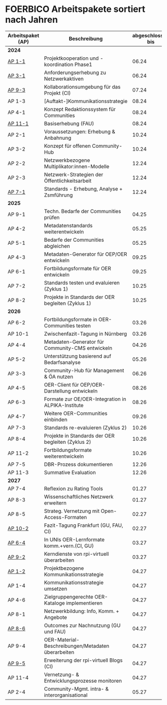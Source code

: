# FOERBICO Arbeitspakete sortiert nach Jahren

| Arbeitspaket (AP) | Beschreibung                                                                                   | abgeschlossen bis |
|--------------------|-----------------------------------------------------------------------------------------------|----------|
| **2024**                                                                                                           |          |
| [AP 1-1](https://git.rpi-virtuell.de/Comenius-Institut/FOERBICO/milestone/5)            | Projektkooperation und -koordination Phase1                                            | 06.24    |
| [AP 3-1](https://git.rpi-virtuell.de/Comenius-Institut/FOERBICO/milestone/9)            | Anforderungserhebung zu Netzwerkaktiven                          | 06.24    |
| [AP 9-3](https://git.rpi-virtuell.de/Comenius-Institut/FOERBICO/milestone/4)            |  Kollaborationsumgebung für das Projekt (CI)                     | 07.24    |
| AP 1-3            | [Auftakt-]Kommunikationsstrategie                          | 08.24    |
| AP 4-1            | Konzept Redaktionssystem für Communities                           | 08.24    |
| [AP 11-1](https://git.rpi-virtuell.de/Comenius-Institut/FOERBICO/milestone/10)           | Basiserhebung (FAU)                                                                               | 08.24    |
| AP 2-1            | Voraussetzungen: Erhebung & Anbahnung                                        | 10.24    |
| AP 3-2            | Konzept für offenen Community-Hub                | 10.24    |
| AP 2-2            | Netzwerkbezogene Multiplikator:innen-Modelle                             | 12.24    |
| AP 2-3            | Netzwerk-Strategien der Öffentlichkeitsarbeit                          | 12.24    |
| [AP 7-1](https://git.rpi-virtuell.de/Comenius-Institut/FOERBICO/milestone/17)            | Standards - Erhebung, Analyse + Zsmführung     | 12.24    |
| **2025**                                                                                                           |          |
| AP 9-1            | Techn. Bedarfe der Communities prüfen                            | 04.25    |
| AP 4-2            | Metadatenstandards weiterentwickeln   | 05.25    |
| AP 5-1            | Bedarfe der Communities abgleichen                                                          | 05.25    |
| AP 4-3            | 	Metadaten-Generator für OEP/OER entwickeln                              | 09.25    |
| AP 6-1            | Fortbildungsformate für OER entwickeln                                    | 09.25    |
| AP 7-2            | Standards testen und evaluieren (Zyklus 1)                                           | 10.25    |
| AP 8-2            | Projekte in Standards der OER begleiten (Zyklus 1)                        | 10.25    |
| **2026**                                                                                                           |          |
| AP 6-2            | Fortbildungsformate in OER-Communities testen                       | 03.26    |
| AP 10-1           | Zwischenfazit-Tagung in Nürnberg                                                | 03.26    |
| AP 4-4            | Metadaten-Generator für Community-CMS entwickeln                     | 04.26    |
| AP 5-2            | Unterstützung basierend auf Bedarfsanalyse                                            | 05.26    |
| AP 3-3            | Community-Hub für Management & ÖA nutzen             | 06.26    |
| AP 4-5            | OER-Client für OEP/OER-Darstellung entwickeln                         | 08.26    |
| AP 6-3            | Formate zur OE/OER-Integration in ALPIKA-Institute             | 08.26    |
| AP 4-7            | Weitere OER-Communities einbinden                                             | 09.26    |
| AP 7-3            | Standards re-evaluieren (Zyklus 2)                                                       | 10.26    |
| AP 8-4            | Projekte in Standards der OER begleiten (Zyklus 2)                      | 10.26    |
| AP 11-2           | Fortbildungsformate weiterentwickeln                       | 10.26    |
| AP 7-5            | DBR-Prozess dokumentieren                                                              | 12.26    |
| AP 11-3           | Summative Evaluation                                                                          | 12.26    |
| **2027**                                                                                                           |          |
| AP 7-4            | Reflexion zu Rating Tools                                                                     | 01.27    |
| AP 8-3            | Wissenschaftliches Netzwerk erweitern                                 | 01.27    |
| AP 8-5            | Strateg. Vernetzung mit Open-Access-Formaten                                              | 02.27    |
| [AP 10-2](https://git.rpi-virtuell.de/Comenius-Institut/FOERBICO/milestone/15)           | Fazit-Tagung Frankfurt (GU, FAU, CI)                                                           | 02.27    |
| [AP 6-4](https://git.rpi-virtuell.de/Comenius-Institut/FOERBICO/milestones/14/)            | In UNIs OER-Lernformate komm.+vern.(CI, GU)                    | 03.27    |
| [AP 9-2](https://git.rpi-virtuell.de/Comenius-Institut/FOERBICO/milestone/8)            | Kerndienste von rpi-virtuell überarbeiten                           | 03.27    |
| [AP 1-2](https://git.rpi-virtuell.de/Comenius-Institut/FOERBICO/milestone/6)            | Projektbezogene Kommunikationsstrategie                                               | 04.27    |
| AP 1-4            | Kommunikationsstrategie umsetzen                                    | 04.27    |
| AP 4-6            | Zielgruppengerechte OER-Kataloge implementieren                            | 04.27    |
| AP 8-1            | Netzwerkbildung: Info, Komm. + Angebote                             | 04.27    |
| [AP 8-6](https://git.rpi-virtuell.de/Comenius-Institut/FOERBICO/milestone/13)            | Outcomes zur Nachnutzung (GU und FAU)                                                                     | 04.27    |
| AP 9-4            | OER-Material-Beschreibungen/Metadaten überarbeiten            | 04.27    |
| [AP 9-5](https://git.rpi-virtuell.de/Comenius-Institut/FOERBICO/milestone/16)            | Erweiterung der rpi-virtuell Blogs (CI)                      | 04.27    |
| AP 11-4           | Vernetzung- & Entwicklungsprozesse monitoren                       | 04.27    |
| AP 2-4            | Community-Mgmt. intra- & interorganisational                                        | 05.27    |